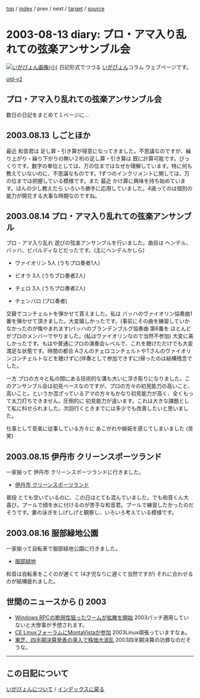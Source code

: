 [top](https://igapyon.github.io/diary/) 
 / [index](https://igapyon.github.io/diary/2003/index.html) 
 / prev 
 / next 
 / [target](https://igapyon.github.io/diary/2003/ig030813.html) 
 / [source](https://github.com/igapyon/diary/blob/gh-pages/2003/ig030813.html.src.md) 

2003-08-13 diary: プロ・アマ入り乱れての弦楽アンサンブル会
=====================================================================================================
[![いがぴょん画像(小)](https://igapyon.github.io/diary/images/iga200306s.jpg "いがぴょん")](https://igapyon.github.io/diary/memo/memoigapyon.html) 日記形式でつづる [いがぴょん](https://igapyon.github.io/diary/memo/memoigapyon.html)コラム ウェブページです。

[old-v2](ig030813-orig.html)

## プロ・アマ入り乱れての弦楽アンサンブル会

数日の日記をまとめて１ページに…


## 2003.08.13 しごとほか

最近 和音君は 足し算・引き算が得意になってきました。不思議なのですが、繰り上がり・繰り下がりの無い２桁の足し算・引き算は 既に計算可能です。びっくりです。数字の単位としては、万の位まではなぜか理解しています。特に何も教えていないのに、不思議なものです。1ずつのインクリメントに関しては、万の位までは把握している模様です。また 最近 かけ算に興味を持ち始めています。ほんの少し教えたら いろいろ勝手に応用していました。4歳ってのは個別の能力が開花する大事な時期なのですね。

## 2003.08.14 プロ・アマ入り乱れての弦楽アンサンブル

プロ・アマ入り乱れ 遊びの弦楽アンサンブルを行いました。曲目は ヘンデル、バッハ、ビバルディなどだったです。(主にヘンデルかしら)

* ヴァイオリン 5人 (うちプロ奏者1人)
  
* ビオラ 3人 (うちプロ奏者2人)
  
* チェロ 3人 (うちプロ奏者2人)
  
* チェンバロ (プロ奏者)

交替でコンチェルトを弾かせて貰えました。私は バッハのヴァイオリン協奏曲1番を弾かせて頂きました。大変嬉しかったです。(事前にその曲を練習していかなかったのが悔やまれます)バッハのブランデンブルグ協奏曲 第6番を ほとんどがプロのメンバーでやりました。(私はヴァイオリンなので当然不参加) 大変に美しかったです。もはや普通にプロの演奏会レベルで、これを聴けただけでも大変満足な状態です。時間の都合 AさんのチェロコンチェルトやTさんのヴァイオリンコンチェルトなどを聴けずに(伴奏として参加できずに)帰ったのは結構残念でした。

一方 プロの方々と私の間にある技術的な溝も大いに浮き彫りになりました。このアンサンブル会は初見ベースなのですが、プロの方々の初見能力の高いこと、高いこと。というか混ざっているアマの方々もかなり初見能力が高く、全くもって太刀打ちできません。圧倒的に 初見能力が違います。これは大きな課題として私に科せられました。次回行くときまでには多少でも改善したいと思いました。

仕事として音楽に従事している方々に あこがれや嫉妬を感じてしまいました (苦笑)

## 2003.08.15 伊丹市 クリーンスポーツランド 

一家揃って 伊丹市 クリーンスポーツランドに行きました。

* [伊丹市 クリーンスポーツランド](http://www.city.itami.hyogo.jp/a_cleanspo.html)

普段 とても空いているのに、この日はとても混んでいました。でも和音くん大喜び。プールで顔を水に付けるのが苦手な和音君。プールで練習したかったのだそうです。妻の泳ぎをしげしげと観察し、いろいろ考えている模様です。

## 2003.08.16 服部緑地公園

一家揃って自転車で服部緑地公園に行きました。

* [服部緑地](http://www.pref.osaka.jp/osaka-pref/koen/hokubu/hattori/hattori.htm)

和音は自転車をこぐのが遅くて (4才児なりに遅くて当然ですが) それに合わせるのが結構疲れました。

## 世間のニュースから () 2003

* [Windows RPCの脆弱性狙ったワームが拡散を開始](http://www.zdnet.co.jp/enterprise/0308/12/epn01.html)  2003パッチ適用していないと大惨事が予想されます。
* [CE LinuxフォーラムにMontaVistaが参加](http://www.zdnet.co.jp/news/0308/12/njbt_01.html)  2003Linux頑張っていますなぁ。
* [東芝、四半期決算発表の導入で株価大波乱](http://japan.cnet.com/column/market/story/0,2000047993,20060405,00.htm)  2003四半期決算の功罪なのだそうな。

----------------------------------------------------------------------------------------------------

## この日記について
[いがぴょんについて](https://igapyon.github.io/diary/memo/memoigapyon.html) / [インデックスに戻る](https://igapyon.github.io/diary/idxall.html)
